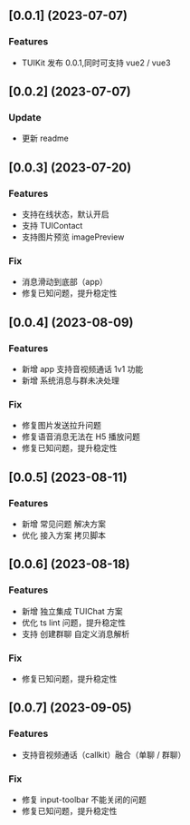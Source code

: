 ## [0.0.1] (2023-07-07)
### Features
- TUIKit 发布 0.0.1,同时可支持 vue2 / vue3

## [0.0.2] (2023-07-07)
### Update
- 更新 readme

## [0.0.3] (2023-07-20)
### Features
- 支持在线状态，默认开启
- 支持 TUIContact 
- 支持图片预览 imagePreview 
### Fix
- 消息滑动到底部（app）
- 修复已知问题，提升稳定性

## [0.0.4] (2023-08-09)
### Features
- 新增 app 支持音视频通话 1v1 功能
- 新增 系统消息与群未决处理
### Fix
- 修复图片发送拉升问题
- 修复语音消息无法在 H5 播放问题
- 修复已知问题，提升稳定性

## [0.0.5] (2023-08-11)
### Features
- 新增 常见问题 解决方案
- 优化 接入方案 拷贝脚本

## [0.0.6] (2023-08-18)
### Features
- 新增 独立集成 TUIChat 方案
- 优化 ts lint 问题，提升稳定性
- 支持 创建群聊 自定义消息解析
### Fix
- 修复已知问题，提升稳定性

## [0.0.7] (2023-09-05)
### Features
- 支持音视频通话（callkit）融合（单聊 / 群聊）
### Fix
- 修复 input-toolbar 不能关闭的问题
- 修复已知问题，提升稳定性